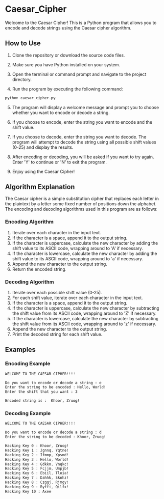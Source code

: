 # Caesar_Cipher

Welcome to the Caesar Cipher! This is a Python program that allows you to encode and decode strings using the Caesar cipher algorithm.

## How to Use

1. Clone the repository or download the source code files.

2. Make sure you have Python installed on your system.

3. Open the terminal or command prompt and navigate to the project directory.

4. Run the program by executing the following command:

  ```bash
  python caesar_cipher.py
  ```
5. The program will display a welcome message and prompt you to choose whether you want to encode or decode a string.

6. If you choose to encode, enter the string you want to encode and the shift value.

7. If you choose to decode, enter the string you want to decode. The program will attempt to decode the string using all possible shift values (0-25) and display the results.

8. After encoding or decoding, you will be asked if you want to try again. Enter 'Y' to continue or 'N' to exit the program.

9. Enjoy using the Caesar Cipher!

## Algorithm Explanation

The Caesar cipher is a simple substitution cipher that replaces each letter in the plaintext by a letter some fixed number of positions down the alphabet. The encoding and decoding algorithms used in this program are as follows:

### Encoding Algorithm

1. Iterate over each character in the input text.
2. If the character is a space, append it to the output string.
3. If the character is uppercase, calculate the new character by adding the shift value to its ASCII code, wrapping around to 'A' if necessary.
4. If the character is lowercase, calculate the new character by adding the shift value to its ASCII code, wrapping around to 'a' if necessary.
5. Append the new character to the output string.
6. Return the encoded string.

### Decoding Algorithm

1. Iterate over each possible shift value (0-25).
2. For each shift value, iterate over each character in the input text.
3. If the character is a space, append it to the output string.
4. If the character is uppercase, calculate the new character by subtracting the shift value from its ASCII code, wrapping around to 'Z' if necessary.
5. If the character is lowercase, calculate the new character by subtracting the shift value from its ASCII code, wrapping around to 'z' if necessary.
6. Append the new character to the output string.
7. Print the decoded string for each shift value.

## Examples

### Encoding Example

```bash
WELCOME TO THE CAESAR CIPHER!!!!

Do you want to encode or decode a string : e
Enter the string to be encoded : Hello, World!
Enter the shift that you want : 3

Encoded string is :  Khoor, Zruog!
```

### Decoding Example

```bash
WELCOME TO THE CAESAR CIPHER!!!!

Do you want to encode or decode a string : d
Enter the string to be decoded : Khoor, Zruog!

Hacking Key 0 : Khoor, Zruog!
Hacking Key 1 : Jgnnq, Yqtne!
Hacking Key 2 : Ifmmp, Xpsmd!
Hacking Key 3 : Hello, World!
Hacking Key 4 : Gdkkn, Vnqkc!
Hacking Key 5 : Fcjjm, Umpjb!
Hacking Key 6 : Ebiil, Tloia!
Hacking Key 7 : Dahhk, Sknhz!
Hacking Key 8 : Czggj, Rjmgy!
Hacking Key 9 : Byffi, Qilfx!
Hacking Key 10 : Axee
```
